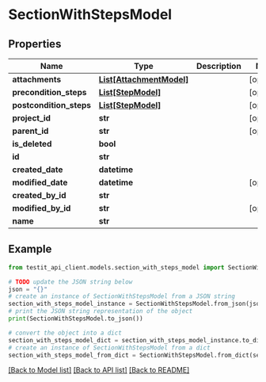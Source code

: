 # SectionWithStepsModel


## Properties

Name | Type | Description | Notes
------------ | ------------- | ------------- | -------------
**attachments** | [**List[AttachmentModel]**](AttachmentModel.md) |  | [optional] 
**precondition_steps** | [**List[StepModel]**](StepModel.md) |  | [optional] 
**postcondition_steps** | [**List[StepModel]**](StepModel.md) |  | [optional] 
**project_id** | **str** |  | [optional] 
**parent_id** | **str** |  | [optional] 
**is_deleted** | **bool** |  | 
**id** | **str** |  | 
**created_date** | **datetime** |  | 
**modified_date** | **datetime** |  | [optional] 
**created_by_id** | **str** |  | 
**modified_by_id** | **str** |  | [optional] 
**name** | **str** |  | 

## Example

```python
from testit_api_client.models.section_with_steps_model import SectionWithStepsModel

# TODO update the JSON string below
json = "{}"
# create an instance of SectionWithStepsModel from a JSON string
section_with_steps_model_instance = SectionWithStepsModel.from_json(json)
# print the JSON string representation of the object
print(SectionWithStepsModel.to_json())

# convert the object into a dict
section_with_steps_model_dict = section_with_steps_model_instance.to_dict()
# create an instance of SectionWithStepsModel from a dict
section_with_steps_model_from_dict = SectionWithStepsModel.from_dict(section_with_steps_model_dict)
```
[[Back to Model list]](../README.md#documentation-for-models) [[Back to API list]](../README.md#documentation-for-api-endpoints) [[Back to README]](../README.md)


